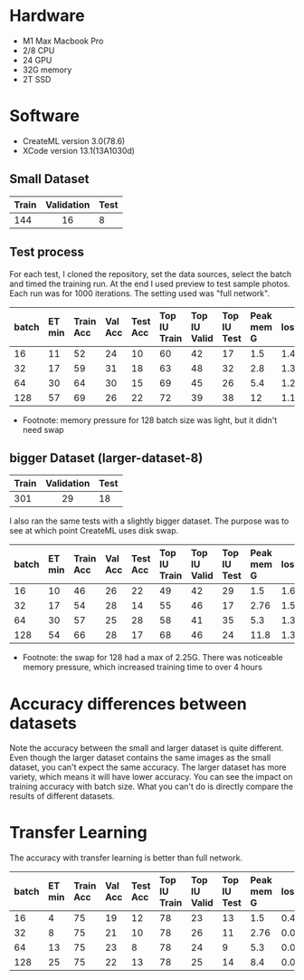 # Hardware
* M1 Max Macbook Pro
* 2/8 CPU
* 24 GPU
* 32G memory
* 2T SSD

# Software
* CreateML version 3.0(78.6)
* XCode version 13.1(13A1030d) 


## Small Dataset
|Train	 | Validation | Test |
|--------|:----------:|:-----|
|144	   |16          |	8    |

## Test process

For each test, I cloned the repository, set the data sources, select the batch and timed the training run. At the end I used preview to test sample photos. Each run was for 1000 iterations. The setting used was "full network".


|batch	 | ET min | Train Acc | Val Acc | Test Acc | Top IU Train | Top IU Valid | Top IU Test | Peak mem G | loss |
|--------|:-------|:----------|:--------|:---------|:-------------|:-------------|:------------|:-----------|:-----|
|16	     | 11     | 52        | 24      | 10       | 60           | 42           | 17          |	1.5       | 1.49 |
|32	     | 17     | 59        | 31      | 18       | 63           | 48           | 32          |	2.8       | 1.32 |
|64	     | 30     | 64        | 30      | 15       | 69           | 45           | 26          |	5.4       | 1.27 |
|128     | 57     | 69        | 26      | 22       | 72           | 39           | 38          |	12        | 1.18 |

* Footnote: memory pressure for 128 batch size was light, but it didn't need swap

## bigger Dataset (larger-dataset-8)
|Train	 | Validation | Test |
|--------|:----------:|:-----|
|301	   |29          |	18   |

I also ran the same tests with a slightly bigger dataset. The purpose was to see at which point CreateML uses disk swap.

|batch	 | ET min | Train Acc | Val Acc | Test Acc | Top IU Train | Top IU Valid | Top IU Test | Peak mem G | loss |
|--------|:-------|:----------|:--------|:---------|:-------------|:-------------|:------------|:-----------|:-----|
|16	     | 10     | 46        | 26      | 22       | 49           | 42           | 29          | 1.5        | 1.64 |
|32	     | 17     | 54        | 28      | 14       | 55           | 46           | 17          | 2.76       | 1.53 |
|64	     | 30     | 57        | 25      | 28       | 58           | 41           | 35          | 5.3        | 1.36 |
|128     | 54     | 66        | 28      | 17       | 68           | 46           | 24          | 11.8       | 1.30 |

* Footnote: the swap for 128 had a max of 2.25G. There was noticeable memory pressure, which increased training time to over 4 hours

# Accuracy differences between datasets

Note the accuracy between the small and larger dataset is quite different. Even though the larger dataset contains the same images as the small dataset, you can't expect the same accuracy. The larger dataset has more variety, which means it will have lower accuracy. You can see the impact on training accuracy with batch size. What you can't do is directly compare the results of different datasets.

# Transfer Learning

The accuracy with transfer learning is better than full network.

|batch	 | ET min | Train Acc | Val Acc | Test Acc | Top IU Train | Top IU Valid | Top IU Test | Peak mem G | loss |
|--------|:-------|:----------|:--------|:---------|:-------------|:-------------|:------------|:-----------|:-----|
|16	     | 4      | 75        | 19      | 12       | 78           | 23           | 13          | 1.5        | 0.41 |
|32	     | 8      | 75        | 21      | 10       | 78           | 26           | 11          | 2.76       | 0.02 |
|64	     | 13     | 75        | 23      | 8        | 78           | 24           | 9           | 5.3        | 0.017 |
|128     | 25     | 75        | 22      | 13       | 78           | 25           | 14          | 8.4        | 0.012 |
